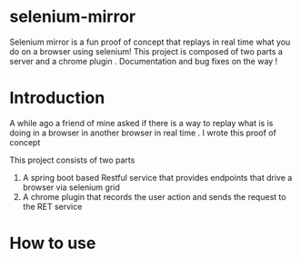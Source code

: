 # selenium-mirror
Selenium mirror is a fun proof of concept that replays in real time what you do on a browser using selenium! This project is composed of two parts a server and a chrome plugin . Documentation and bug fixes on the way !

# Introduction 
A while ago a friend of mine asked if there is a way to replay what is is doing in a browser in another browser in real time . I wrote this proof of concept 

This project consists of two parts 
1. A spring boot based Restful service that provides endpoints that drive a browser via selenium grid 
2. A chrome plugin that records the user action and sends the request to the RET service 

# How to use
<Coming soon >




